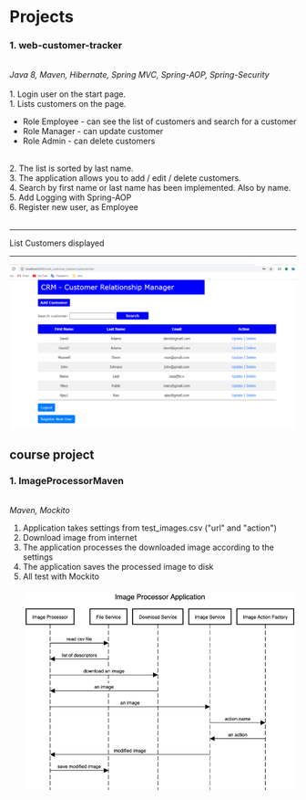 # Projects

<h3>1. web-customer-tracker</h3>
<br>
<i>Java 8, Maven, Hibernate, Spring MVC, Spring-AOP, Spring-Security</i><br><br>
1. Login user on the start page.
<br>
1. Lists customers on the page.
<br>
<ul>
 <li>Role Employee - can see the list of customers and search for a customer</li>
 <li>Role Manager - can update customer</li>
 <li>Role Admin - can delete customers</li>
 </ul>
<br>
2. The list is sorted by last name.
<br>
3. The application allows you to add / edit / delete customers.
<br>
4. Search by first name or last name has been implemented. Also by name.
<br>
5. Add Logging with Spring-AOP
<br>
6. Register new user, as Employee
<br><br>
<hr>List Customers displayed<hr>
<img src = "https://github.com/Evgenij-Pavlenko/Projects/blob/main/screenshots/EnterAdmin.png">

<h2>course project</h2>
<h3>1. ImageProcessorMaven</h3>
<br>
<i>Maven, Mockito</i>
<br>

1. Application takes settings from test_images.csv ("url" and "action")<br>
2. Download image from internet<br>
3. The application processes the downloaded image according to the settings<br>
4. The application saves the processed image to disk<br>
5. All test with Mockito<br><br>
![](https://github.com/Evgenij-Pavlenko/Projects/blob/main/screenshots/ImageProcessorApplication.png)

